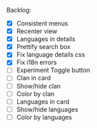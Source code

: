 Backlog:  
- [x] Consistent menus
- [x] Recenter view
- [x] Languages in details
- [x] Prettify search box
- [x] Fix language details css
- [x] Fix i18n errors
- [ ] Experiment Toggle button
- [ ] Clan in card
- [ ] Show/hide clan
- [ ] Color by clan
- [ ] Languages in card
- [ ] Show/hide languages
- [ ] Color by languages
